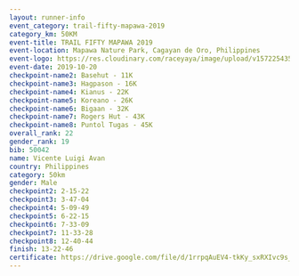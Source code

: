 ```yaml
---
layout: runner-info 
event_category: trail-fifty-mapawa-2019 
category_km: 50KM 
event-title: TRAIL FIFTY MAPAWA 2019  
event-location: Mapawa Nature Park, Cagayan de Oro, Philippines 
event-logo: https://res.cloudinary.com/raceyaya/image/upload/v1572254355/logo/trail-fifty-mapawa_fizjmb.jpg 
event-date: 2019-10-20 
checkpoint-name2: Basehut - 11K 
checkpoint-name3: Hagpason - 16K  
checkpoint-name4: Kianus - 22K 
checkpoint-name5: Koreano - 26K  
checkpoint-name6: Bigaan - 32K 
checkpoint-name7: Rogers Hut - 43K 
checkpoint-name8: Puntol Tugas - 45K 
overall_rank: 22
gender_rank: 19
bib: 50042
name: Vicente Luigi Avan
country: Philippines
category: 50km
gender: Male
checkpoint2: 2-15-22
checkpoint3: 3-47-04
checkpoint4: 5-09-49
checkpoint5: 6-22-15
checkpoint6: 7-33-09
checkpoint7: 11-33-28
checkpoint8: 12-40-44
finish: 13-22-46
certificate: https://drive.google.com/file/d/1rrpqAuEV4-tkKy_sxRXIvc9s_zStWsrr/view?usp=sharing
---
```

